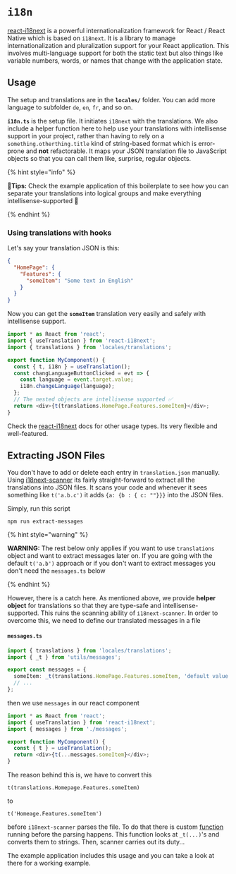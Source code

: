 # `i18n`

[react-i18next](https://react.i18next.com/) is a powerful internationalization framework for React / React Native which is based on `i18next`. It is a library to manage internationalization and pluralization support for your React application. This involves multi-language support for both the static text but also things like variable numbers, words, or names that change with the application state.

## Usage

The setup and translations are in the **`locales/`** folder. You can add more language to subfolder `de`, `en`, `fr`, and so on.

**`i18n.ts`** is the setup file. It initiates `i18next` with the translations. We also include a helper function here to help use your translations with intellisense support in your project, rather than having to rely on a `something.otherthing.title` kind of string-based format which is error-prone and **not** refactorable. It maps your JSON translation file to JavaScript objects so that you can call them like, surprise, regular objects.

{% hint style="info" %}

🧙**Tips:** Check the example application of this boilerplate to see how you can separate your translations into logical groups and make everything intellisense-supported 💪

{% endhint %}

### Using translations with hooks

Let's say your translation JSON is this:

```json
{
  "HomePage": {
    "Features": {
      "someItem": "Some text in English"
    }
  }
}
```

Now you can get the **`someItem`** translation very easily and safely with intellisense support.

```ts
import * as React from 'react';
import { useTranslation } from 'react-i18next';
import { translations } from 'locales/translations';

export function MyComponent() {
  const { t, i18n } = useTranslation();
  const changLanguageButtonClicked = evt => {
    const language = event.target.value;
    i18n.changeLanguage(language);
  };
  // The nested objects are intellisense supported ✅
  return <div>{t(translations.HomePage.Features.someItem}</div>;
}
```

Check the [react-i18next](https://react.i18next.com/) docs for other usage types. Its very flexible and well-featured.

## Extracting JSON Files

You don't have to add or delete each entry in `translation.json` manually. Using [i18next-scanner](https://github.com/i18next/i18next-scanner) its fairly straight-forward to extract all the translations into JSON files. It scans your code and whenever it sees something like `t('a.b.c')` it adds `{a: {b : { c: ""}}}` into the JSON files.

Simply, run this script

```shell
npm run extract-messages
```

{% hint style="warning" %}

**WARNING:** The rest below only applies if you want to use `translations` object and want to extract messages later on. If you are going with the default `t('a.b')` approach or if you don't want to extract messages you don't need the `messages.ts` below

{% endhint %}

However, there is a catch here. As mentioned above, we provide **helper object** for translations so that they are type-safe and intellisense-supported. This ruins the scanning ability of `i18next-scanner`. In order to overcome this, we need to define our translated messages in a file

#### `messages.ts`

```ts
import { translations } from 'locales/translations';
import { _t } from 'utils/messages';

export const messages = {
  someItem: _t(translations.HomePage.Features.someItem, 'default value'),
  // ...
};
```

then we use `messages` in our react component

```ts
import * as React from 'react';
import { useTranslation } from 'react-i18next';
import { messages } from './messages';

export function MyComponent() {
  const { t } = useTranslation();
  return <div>{t(...messages.someItem}</div>;
}
```

The reason behind this is, we have to convert this

`t(translations.Homepage.Features.someItem)`

to

`t('Homeage.Features.someItem')`

before `i18next-scanner` parses the file. To do that there is custom [function](../../internals/extractMessages/stringfyTranslations.js) running before the parsing happens. This function looks at `_t(...)`'s and converts them to strings. Then, scanner carries out its duty...

The example application includes this usage and you can take a look at there for a working example.
